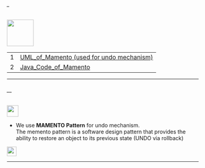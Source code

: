 ###### _

<img src="https://img.shields.io/badge/-MAMENTO %20-blue" height=70px>


|     |             |
|:---:|:------------------------------| 
|  1  |[UML_of_Mamento (used for undo mechanism)](#__)   | 
|  2  |[Java_Code_of_Mamento](#__)   | 



------------------------------------------------------------------------------------------------------------------------------------
###### __

<img src="https://img.shields.io/badge/-MAMENTO Pattern%20-blue" height=30px> 

* We use **MAMENTO Pattern** for undo mechanism. </br>
 The memento pattern is a software design pattern that provides the ability to restore an object to its previous state (UNDO via rollback)



[<img src="https://img.shields.io/badge/-Back to top%20-brown" height=25px>](#_)



------------------------------------------------------------------------------------------------------------------------------------
